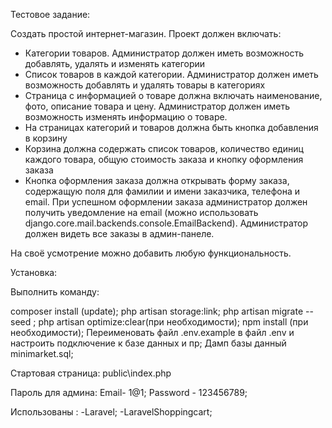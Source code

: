 Тестовое задание:

Создать простой интернет-магазин. Проект должен включать:

- Категории товаров. Администратор должен иметь возможность добавлять, удалять и изменять категории
- Список товаров в каждой категории. Администратор должен иметь возможность добавлять и удалять товары в категориях
- Страница с информацией о товаре должна включать наименование, фото, описание товара и цену.
  Администратор должен иметь возможность изменять информацию о товаре.
- На страницах категорий и товаров должна быть кнопка добавления в корзину
- Корзина должна содержать список товаров, количество единиц каждого товара, общую стоимость 
  заказа и кнопку оформления заказа
- Кнопка оформления заказа должна открывать форму заказа,
  содержащую поля для фамилии и имени заказчика, телефона и email. 
  При успешном оформлении заказа администратор должен получить уведомление
  на email (можно использовать django.core.mail.backends.console.EmailBackend). 
  Администратор должен видеть все заказы в админ-панеле.

На своё усмотрение можно добавить любую функциональность.

Установка:

Выполнить команду: 

composer install (update);
php artisan storage:link;
php artisan migrate --seed ;
php artisan optimize:clear(при необходимости);
npm install (при необходимости);
Переименовать файл .env.example в файл .env и настроить подключение к базе данных и пр;
Дамп базы данный minimarket.sql;

Стартовая страница:
public\index.php


Пароль для админа:
Email- 1@1;
Password - 123456789;

Использованы :
-Laravel;
-LaravelShoppingcart;


